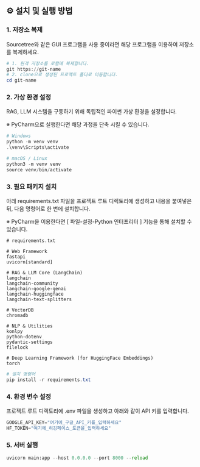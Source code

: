 ## **⚙️** 설치 및 실행 방법

### 1. 저장소 복제

Sourcetree와 같은 GUI 프로그램을 사용 중이라면 해당 프로그램을 이용하여 저장소를 복제하세요.

```powershell
# 1. 원격 저장소를 로컬에 복제합니다.
git https://git-name
# 2. clone으로 생성된 프로젝트 폴더로 이동합니다.
cd git-name
```

### 2. 가상 환경 설정

RAG, LLM 시스템을 구동하기 위해 독립적인 파이썬 가상 환경을 설정합니다.

※ PyCharm으로 실행한다면 해당 과정을 단축 시킬 수 있습니다.

```powershell
# Windows
python -m venv venv
.\venv\Scripts\activate

# macOS / Linux
python3 -m venv venv
source venv/bin/activate
```

### 3. 필요 패키지 설치

아래 requirements.txt 파일을 프로젝트 루트 디렉토리에 생성하고 내용을 붙여넣은 뒤, 다음 명령어로 한 번에 설치합니다.

※ PyCharm을 이용한다면 [ 파일-설정-Python 인터프리터 ] 기능을 통해 설치할 수 있습니다.

```
# requirements.txt

# Web Framework
fastapi
uvicorn[standard]

# RAG & LLM Core (LangChain)
langchain
langchain-community
langchain-google-genai
langchain-huggingface
langchain-text-splitters

# VectorDB
chromadb

# NLP & Utilities
konlpy
python-dotenv
pydantic-settings
filelock

# Deep Learning Framework (for HuggingFace Embeddings)
torch
```

```powershell
# 설치 명령어
pip install -r requirements.txt
```

### 4. 환경 변수 설정

프로젝트 루트 디렉토리에 .env 파일을 생성하고 아래와 같이 API 키를 입력합니다.

```python
GOOGLE_API_KEY="여기에_구글_API_키를_입력하세요"
HF_TOKEN="여기에_허깅페이스_토큰을_입력하세요"
```

### 5. 서버 실행

```python
uvicorn main:app --host 0.0.0.0 --port 8000 --reload
```
